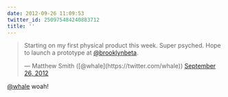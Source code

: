 ```yaml
---
date: 2012-09-26 11:09:53
twitter_id: 250975484240883712
title: ''
---
```


<blockquote class="twitter-tweet"><p lang="en" dir="ltr">Starting on my first physical product this week. Super psyched. Hope to launch a prototype at <a href="https://twitter.com/brooklynbeta?ref_src=twsrc%5Etfw">@brooklynbeta</a>.</p>&mdash; Matthew Smith ([@whale](https://twitter.com/whale)) <a href="https://twitter.com/whale/status/250972981134770176?ref_src=twsrc%5Etfw">September 26, 2012</a></blockquote>
<script async src="https://platform.twitter.com/widgets.js" charset="utf-8"></script>

[@whale](https://twitter.com/whale) woah!
